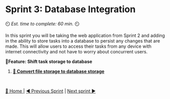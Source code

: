 # Sprint 3: Database Integration
⏲️ _Est. time to complete: 60 min._ ⏲️

In this sprint you will be taking the web application from Sprint 2 and adding in the ability to store tasks into a database to persist any changes that are made. This will allow users to access their tasks from any device with internet connectivity and not have to worry about concurrent users.

**📕Feature: Shift task storage to database**
1. [**📖 Convert file storage to database storage**](/Track_1_ToDo_App/Sprint-03%20-%20Database%20Integration/Features%201%20-%20Shift%20task%20storage%20to%20database/User%20Story%201%20-%20Move%20from%20File%20Storage%20to%20database.md)



<br/>


[🔼 Home ](/Track_1_ToDo_App/README.md) | [◀ Previous Sprint](/Track_1_ToDo_App/Sprint-02%20-%20Web%20Application/README.md) | [Next sprint ▶](/Track_1_ToDo_App/Sprint-04%20-%20Voice%20To%20Text/README.md)
